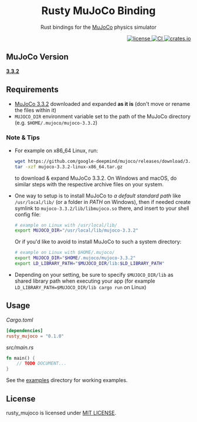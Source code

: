 <div align="center">
    <h1>Rusty MuJoCo Binding</h1>
    <p>Rust bindings for the <a href="https://mujoco.org">MuJoCo</a> physics simulator</p>
</div>

<div align="right">
    <a href="https://github.com/rust-control/rusty_mujoco/blob/main/LICENSE">
        <img alt="license" src="https://img.shields.io/crates/l/rusty_mujoco.svg"/>
    </a>
    <a href="https://github.com/rust-control/rusty_mujoco/actions">
        <img alt="CI" src="https://github.com/rust-control/rusty_mujoco/workflows/CI/badge.svg?branch=main"/>
    </a>
    <a href="https://crates.io/crates/rusty_mujoco">
        <img alt="crates.io" src="https://img.shields.io/crates/v/rusty_mujoco.svg"/>
    </a>
</div>

## MuJoCo Version

[**3.3.2**](https://github.com/google-deepmind/mujoco/releases/tag/3.3.2)

## Requirements

- [MuJoCo 3.3.2](https://github.com/google-deepmind/mujoco/releases/tag/3.3.2) downloaded
  and expanded **as it is** (don't move or rename the files within it)
- `MUJOCO_DIR` environment variable set to the path of the MuJoCo directory (e.g. `$HOME/.mujoco/mujoco-3.3.2`)

### Note & Tips

- For example on x86_64 Linux, run:
  ```sh
  wget https://github.com/google-deepmind/mujoco/releases/download/3.3.2/mujoco-3.3.2-linux-x86_64.tar.gz
  tar -xzf mujoco-3.3.2-linux-x86_64.tar.gz
  ```
  to download & expand MuJoCo 3.3.2.
  On Windows and macOS, do similar steps with the respective archive files on your system.
  
- One way to setup is to install MuJoCo to _a default standard path_ like `/usr/local/lib/`
  (or a folder in _PATH_ on Windows), then if needed create symlink to `mujoco-3.3.2/lib/libmujoco.so` there,
  and insert to your shell config file:
  ```sh
  # example on Linux with /usr/local/lib/
  export MUJOCO_DIR="/usr/local/lib/mujoco-3.3.2"
  ```
  Or if you'd like to avoid to install MuJoCo to such a system directory:
  ```sh
  # example on Linux with $HOME/.mujoco/
  export MUJOCO_DIR="$HOME/.mujoco/mujoco-3.3.2"
  export LD_LIBRARY_PATH="$MUJOCO_DIR/lib:$LD_LIBRARY_PATH"
  ```
  
- Depending on your setting, be sure to specify `$MUJOCO_DIR/lib` as shared library path
  when executing your app (for example `LD_LIBRARY_PATH=$MUJOCO_DIR/lib cargo run` on Linux)

## Usage

*Cargo.toml*
```toml
[dependencies]
rusty_mujoco = "0.1.0"
```

*src/main.rs*
```rust
fn main() {
    // TODO DOCUMENT...
}
```

See the [examples](./examples) directory for working examples.

## License

rusty_mujoco is licensed under [MIT LICENSE](https://github.com/rust-control/rusty_mujoco/blob/main/LICENSE).
